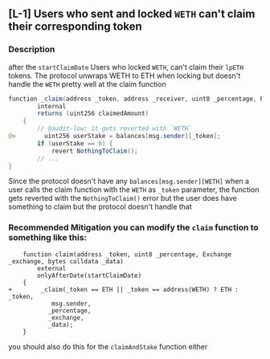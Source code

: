 ## [L-1] Users who sent and locked `WETH` can't claim their corresponding token
### Description
after the `startClaimDate` Users who locked `WETH`, can't claim their `lpETH` tokens. 
The protocol unwraps WETH to ETH when locking but doesn't handle the `WETH` pretty well at the claim function
```java
function _claim(address _token, address _receiver, uint8 _percentage, Exchange _exchange, bytes calldata _data)
        internal
        returns (uint256 claimedAmount)
    {
        // @audit-low: it gets reverted with `WETH` 
@>        uint256 userStake = balances[msg.sender][_token];
        if (userStake == 0) {
            revert NothingToClaim();
        // ...
}
```
Since the protocol doesn't have any `balances[msg.sender][WETH]` when a user calls the claim function with the `WETH` as `_token` parameter, the function gets reverted with the `NothingToClaim()` error but the user does have something to claim but the protocol doesn't handle that 

### Recommended Mitigation you can modify the `claim` function to something like this:
```git
    function claim(address _token, uint8 _percentage, Exchange _exchange, bytes calldata _data)
        external
        onlyAfterDate(startClaimDate)
    {
+        _claim(_token == ETH || _token == address(WETH) ? ETH : _token,
            msg.sender,
           _percentage,
           _exchange,
           _data);
    }
```
you should also do this for the `claimAndStake` function either


